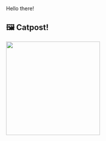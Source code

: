 Hello there!



## 🖼️ Catpost!

<sub>
    <img src="https://cdn2.thecatapi.com/images/4km.gif" height="256">
</sub>

